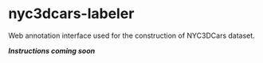 nyc3dcars-labeler
=================

Web annotation interface used for the construction of NYC3DCars dataset.

***Instructions coming soon***
